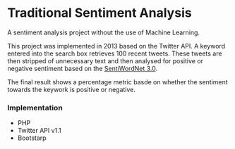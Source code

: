 # Traditional Sentiment Analysis

A sentiment analysis project without the use of Machine Learning.

This project was implemented in 2013 based on the Twitter API. A keyword entered into the search box retrieves 100 recent tweets.
These tweets are then stripped of unnecessary text and then analysed for positive or negative sentiment based on the [SentiWordNet 3.0](https://github.com/aesuli/SentiWordNet).

The final result shows a percentage metric basde on whether the sentiment towards the keywork is positive or negative.

### Implementation

- PHP
- Twitter API v1.1
- Bootstarp
